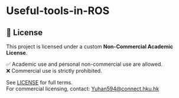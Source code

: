# Useful-tools-in-ROS





























## 📜 License

This project is licensed under a custom **Non-Commercial Academic License**.

✅ Academic use and personal non-commercial use are allowed.  
❌ Commercial use is strictly prohibited.

See [LICENSE](./LICENSE) for full terms.  
For commercial licensing, contact: Yuhan594@connect.hku.hk
